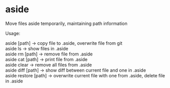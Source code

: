 # aside

Move files aside temporarily, maintaining path information

Usage:

aside [path] -> copy file to .aside, overwrite file from git  
aside ls -> show files in .aside  
aside rm [path] -> remove file from .aside  
aside cat [path] -> print file from .aside  
aside clear -> remove all files from .aside  
aside diff [path] -> show diff between current file and one in .aside  
aside restore [path] -> overwrite current file with one from .aside, delete file in .aside  
